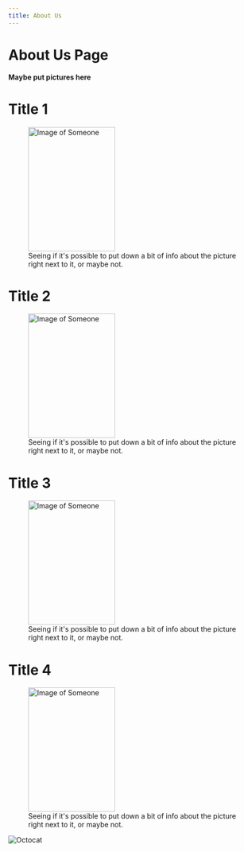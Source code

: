 ```yaml
---
title: About Us
---
```

About Us Page
=====

**Maybe put pictures here**



# Title 1
<figure>
  <img src="https://raw.githubusercontent.com/7SeasOfSomething/UnnamedGame/master/docs/images/test_temp.png" alt="Image of Someone" width="175" height="250">
  <figcaption>Seeing if it's possible to put down a bit of info about the picture right next to it, or maybe not.</figcaption>
</figure>

# Title 2

<figure>
  <img src="https://raw.githubusercontent.com/7SeasOfSomething/UnnamedGame/master/docs/images/test_temp.png" alt="Image of Someone" width="175" height="250">
  <figcaption>Seeing if it's possible to put down a bit of info about the picture right next to it, or maybe not.</figcaption>
</figure>

# Title 3

<figure>
  <img src="https://raw.githubusercontent.com/7SeasOfSomething/UnnamedGame/master/docs/images/test_temp.png" alt="Image of Someone" width="175" height="250">
  <figcaption>Seeing if it's possible to put down a bit of info about the picture right next to it, or maybe not.</figcaption>
</figure>

# Title 4

<figure>
  <img src="https://raw.githubusercontent.com/7SeasOfSomething/UnnamedGame/master/docs/images/test_temp.png" alt="Image of Someone" width="175" height="250">
  <figcaption>Seeing if it's possible to put down a bit of info about the picture right next to it, or maybe not.</figcaption>
</figure>

![Octocat](https://assets-cdn.github.com/images/icons/emoji/octocat.png)
